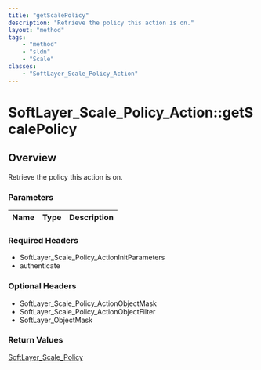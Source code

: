 ```yaml
---
title: "getScalePolicy"
description: "Retrieve the policy this action is on."
layout: "method"
tags:
    - "method"
    - "sldn"
    - "Scale"
classes:
    - "SoftLayer_Scale_Policy_Action"
---
```

# SoftLayer_Scale_Policy_Action::getScalePolicy
## Overview 
Retrieve the policy this action is on.

### Parameters 
|Name | Type | Description |
| --- | --- | --- |


### Required Headers
* SoftLayer_Scale_Policy_ActionInitParameters
* authenticate

### Optional Headers
* SoftLayer_Scale_Policy_ActionObjectMask
* SoftLayer_Scale_Policy_ActionObjectFilter
* SoftLayer_ObjectMask

### Return Values
<a href='/reference/datatypes/SoftLayer_Scale_Policy'>SoftLayer_Scale_Policy </a>

